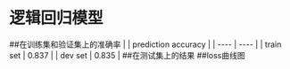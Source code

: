 # 逻辑回归模型

##在训练集和验证集上的准确率
|     | prediction accuracy  |
|  ----  | ----  |
| train set  | 0.837 |
| dev set  | 0.835 |
##在测试集上的结果
##loss曲线图

